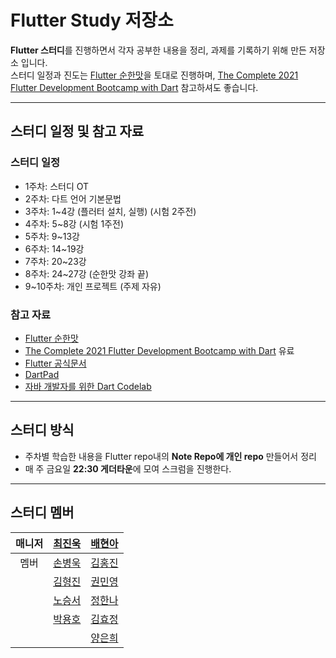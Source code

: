 # Flutter Study 저장소   
**Flutter 스터디**를 진행하면서 각자 공부한 내용을 정리, 과제를 기록하기 위해 만든 저장소 입니다.   
스터디 일정과 진도는 [Flutter 순한맛](https://www.youtube.com/playlist?list=PLQt_pzi-LLfpcRFhWMywTePfZ2aPapvyl)을 토대로 진행하며, [The Complete 2021 Flutter Development Bootcamp with Dart](https://www.udemy.com/course/flutter-bootcamp-with-dart/) 참고하셔도 좋습니다.

---
## 스터디 일정 및 참고 자료 

### 스터디 일정
- 1주차: 스터디 OT
- 2주차: 다트 언어 기본문법
- 3주차: 1~4강 (플러터 설치, 실행) (시험 2주전)
- 4주차: 5~8강 (시험 1주전)
- 5주차: 9~13강
- 6주차: 14~19강
- 7주차: 20~23강
- 8주차: 24~27강 (순한맛 강좌 끝)
- 9~10주차: 개인 프로젝트 (주제 자유)   

### 참고 자료
  - [Flutter 순한맛](https://www.youtube.com/playlist?list=PLQt_pzi-LLfpcRFhWMywTePfZ2aPapvyl)
  - [The Complete 2021 Flutter Development Bootcamp with Dart](https://www.udemy.com/course/flutter-bootcamp-with-dart/) 유료
  - [Flutter 공식문서](https://flutter.dev/docs)
  - [DartPad](https://dartpad.dev/)
  - [자바 개발자를 위한 Dart Codelab](https://codelabs.developers.google.com/codelabs/from-java-to-dart/#0)

---
## 스터디 방식

  - 주차별 학습한 내용을 Flutter repo내의 **Note Repo에 개인 repo** 만들어서 정리
  - 매 주 금요일 **22:30 게더타운**에 모여 스크럼을 진행한다.
---
## 스터디 멤버
|매니저|[최진욱](https://github.com/JJinuk)|[배현아](https://github.com/hyuna6927)|   
|:---:|:---:|:---:|
|멤버|[손병욱](https://github.com/j1mmyson)|[김홍진](https://github.com/hongjin4790)|
||[김형진](https://github.com/HyeongjinKim98)|[권민영](https://github.com/Minyoung52)|
||[노승서](https://github.com/rohseungseo)|[정한나](https://github.com/hanna8254)|
||[박용호](https://github.com/ParkTori)|[김효정](https://github.com/hyojeong0727)|
||                                  |[양은희](https://github.com/Yangeunhui)|